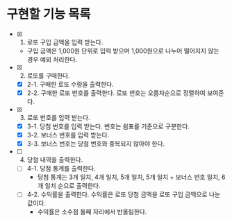 # 구현할 기능 목록
- [x] 1. 로또 구입 금액을 입력 받는다.
  - 구입 금액은 1,000원 단위로 입력 받으며 1,000원으로 나누어 떨어지지 않는 경우 예외 처리한다.
- [x] 2. 로또를 구매한다.
  - [x] 2-1. 구매한 로또 수량을 출력한다.
  - [x] 2-2. 구매한 로또 번호를 출력한다. 로또 번호는 오름차순으로 정렬하여 보여준다.
- [x] 3. 로또 번호를 입력 받는다.
  - [x] 3-1. 당첨 번호를 입력 받는다. 번호는 쉼표를 기준으로 구분한다.
  - [x] 3-2. 보너스 번호를 입력 받는다.
  - [x] 3-3. 보너스 번호는 당첨 번호와 중복되지 않아야 한다.
- [ ] 4. 당첨 내역을 출력한다.
  - [ ] 4-1. 당첨 통계를 출력한다.
    - 당첨 통계는 3개 일치, 4개 일치, 5개 일치, 5개 일치 + 보너스 번호 일치, 6개 일치 순으로 출력한다. 
  - [ ] 4-2. 수익률을 출력한다. 수익률은 로또 당첨 금액을 로또 구입 금액으로 나눈 값이다.
    - 수익률은 소수점 둘째 자리에서 반올림한다.